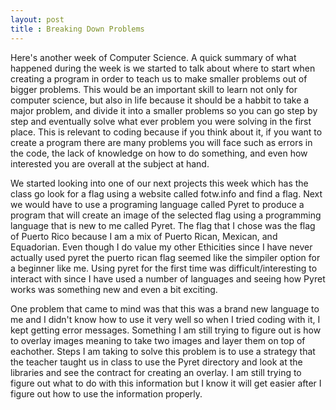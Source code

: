 ```yaml
---
layout: post
title : Breaking Down Problems
---
```

Here's another week of Computer Science. A quick summary of what happened during the week is we started to talk about where to start when creating a program in order to teach us to make smaller problems out of bigger problems. This would be an important skill to learn not only for computer science, but also in life because it should be a habbit to take a major problem, and divide it into a smaller problems so you can go step by step and eventually solve what ever problem you were solving in the first place. This is relevant to coding because if you think about it, if you want to create a program there are many problems you will face such as errors in the code, the lack of knowledge on how to do something, and even how interested you are overall at the subject at hand. 

We started looking into one of our next projects this week which has the class go look for a flag using a website called fotw.info and find a flag. Next we would have to use a programing language called Pyret to produce a program that will create an image of the selected flag using a programming language that is new to me called Pyret. The flag that I chose was the flag of Puerto Rico because I am a mix of Puerto Rican, Mexican, and Equadorian. Even though I do value my other Ethicities since I have never actually used pyret the puerto rican flag seemed like the simpiler option for a beginner like me. Using pyret for the first time was difficult/interesting to interact with since I have used a number of languages and seeing how Pyret works was something new and even a bit exciting. 

One problem that came to mind was that this was a brand new language to me and I didn't know how to use it very well so when I tried coding with it, I kept getting error messages. Something I am still trying to figure out is how to overlay images meaning to take two images and layer them on top of eachother. Steps I am taking to solve this problem is to use a strategy that the teacher taught us in class to use the Pyret directory and look at the libraries and see the contract for creating an overlay. I am still trying to figure out what to do with this information but I know it will get easier after I figure out how to use the information properly. 
